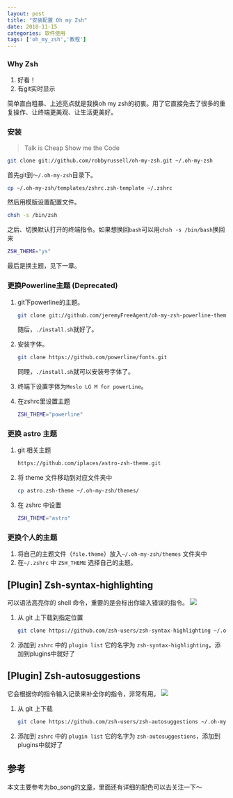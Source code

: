 ```yaml
---
layout: post
title: "安装配置 Oh my Zsh"
date: 2018-11-15
categories: 软件使用
tags: ['oh_my_zsh','教程']
---
```


### Why Zsh
1. 好看！
2. 有git实时显示

简单直白粗暴、上述亮点就是我换oh my zsh的初衷。用了它直接免去了很多的重复操作、让终端更美观、让生活更美好。

### 安装
> Talk is Cheap Show me the Code

```bash
git clone git://github.com/robbyrussell/oh-my-zsh.git ~/.oh-my-zsh
```

首先git到`～/.oh-my-zsh`目录下。

```bash
cp ~/.oh-my-zsh/templates/zshrc.zsh-template ~/.zshrc
```

然后用模版设置配置文件。

```bash
chsh -s /bin/zsh
```

之后、切换默认打开的终端指令。如果想换回`bash`可以用`chsh -s /bin/bash`换回来

```bash
ZSH_THEME="ys"
```

最后是换主题，见下一章。

### 更换Powerline主题 (Deprecated)
1. git下powerline的主题。

	```bash
	git clone git://github.com/jeremyFreeAgent/oh-my-zsh-powerline-theme 
	```

	随后，`./install.sh`就好了。

2. 安装字体。

	```bash
	git clone https://github.com/powerline/fonts.git
	```

	同理，`./install.sh`就可以安装号字体了。

3. 终端下设置字体为`Meslo LG M for powerLine`。
4. 在zshrc里设置主题

	```bash
	ZSH_THEME="powerline" 
	```

### 更换 astro 主题
1. git 相关主题

	```bash
	https://github.com/iplaces/astro-zsh-theme.git
	```

2. 将 theme 文件移动到对应文件夹中

	```bash
	cp astro.zsh-theme ~/.oh-my-zsh/themes/
	```

3. 在 zshrc 中设置

	```bash
	ZSH_THEME="astro"
	```
	
### 更换个人的主题
1. 将自己的主题文件（`file.theme`）放入`~/.oh-my-zsh/themes` 文件夹中
2. 在`~/.zshrc` 中 `ZSH_THEME` 选择自己的主题。

## [Plugin] Zsh-syntax-highlighting
可以语法高亮你的 shell 命令，重要的是会标出你输入错误的指令。
![](https://ws2.sinaimg.cn/large/006tNbRwly1fx8kotg7xzg30lh02d3yo.gif)
1. 从 git 上下载到指定位置
	```bash
	git clone https://github.com/zsh-users/zsh-syntax-highlighting ~/.oh-my-zsh/custom/plugins/zsh-syntax-highlighting
	```
2. 添加到 `zshrc` 中的 `plugin list`
	它的名字为 `zsh-syntax-highlighting`，添加到plugins中就好了
	
## [Plugin] Zsh-autosuggestions
它会根据你的指令输入记录来补全你的指令，非常有用。
![](https://ws2.sinaimg.cn/large/006tNbRwly1fx8kotdfzsg30li02amxk.gif)
1. 从 git 上下载
	```bash
	git clone https://github.com/zsh-users/zsh-autosuggestions ~/.oh-my-zsh/custom/plugins/zsh-autosuggestions
	```
2. 添加到 `zshrc` 中的 `plugin list`
	它的名字为 `zsh-autosuggestions`，添加到plugins中就好了
## 参考
本文主要参考为bo\_song的[文章](https://www.jianshu.com/p/563dc1da2199)，里面还有详细的配色可以去关注一下～

